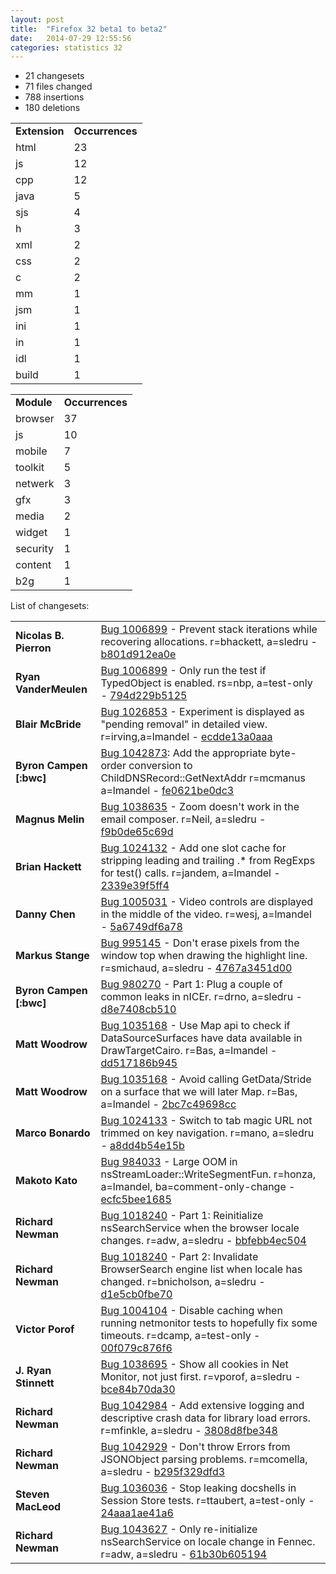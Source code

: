 ```yaml
---
layout: post
title:  "Firefox 32 beta1 to beta2"
date:   2014-07-29 12:55:56
categories: statistics 32
---
```


<p>
<ul>
<li>21 changesets</li>
<li>71 files changed</li>
<li>788 insertions</li>
<li>180 deletions</li>
</ul>
</p>
<p>
<table><tr><td><strong>Extension</strong></td><td><strong>Occurrences</strong></td></tr>
<tr><td>html</td><td>23</td></tr>
<tr><td>js</td><td>12</td></tr>
<tr><td>cpp</td><td>12</td></tr>
<tr><td>java</td><td>5</td></tr>
<tr><td>sjs</td><td>4</td></tr>
<tr><td>h</td><td>3</td></tr>
<tr><td>xml</td><td>2</td></tr>
<tr><td>css</td><td>2</td></tr>
<tr><td>c</td><td>2</td></tr>
<tr><td>mm</td><td>1</td></tr>
<tr><td>jsm</td><td>1</td></tr>
<tr><td>ini</td><td>1</td></tr>
<tr><td>in</td><td>1</td></tr>
<tr><td>idl</td><td>1</td></tr>
<tr><td>build</td><td>1</td></tr>
</table>
</p>
<p>
<table><tr><td><strong>Module</strong></td><td><strong>Occurrences</strong></td></tr>
<tr><td>browser</td><td>37</td></tr>
<tr><td>js</td><td>10</td></tr>
<tr><td>mobile</td><td>7</td></tr>
<tr><td>toolkit</td><td>5</td></tr>
<tr><td>netwerk</td><td>3</td></tr>
<tr><td>gfx</td><td>3</td></tr>
<tr><td>media</td><td>2</td></tr>
<tr><td>widget</td><td>1</td></tr>
<tr><td>security</td><td>1</td></tr>
<tr><td>content</td><td>1</td></tr>
<tr><td>b2g</td><td>1</td></tr>
</table>
</p>
<p>List of changesets:
<table>
<tr><td><strong>Nicolas B. Pierron</strong></td><td><a href="http://bugzilla.mozilla.org/1006899">Bug 1006899</a> - Prevent stack iterations while recovering allocations. r=bhackett, a=sledru - <a href="https://hg.mozilla.org/releases/mozilla-beta/rev/b801d912ea0e">b801d912ea0e</a></td></tr>
<tr><td><strong>Ryan VanderMeulen</strong></td><td><a href="http://bugzilla.mozilla.org/1006899">Bug 1006899</a> - Only run the test if TypedObject is enabled. rs=nbp, a=test-only - <a href="https://hg.mozilla.org/releases/mozilla-beta/rev/794d229b5125">794d229b5125</a></td></tr>
<tr><td><strong>Blair McBride</strong></td><td><a href="http://bugzilla.mozilla.org/1026853">Bug 1026853</a> - Experiment is displayed as "pending removal" in detailed view. r=irving,a=lmandel - <a href="https://hg.mozilla.org/releases/mozilla-beta/rev/ecdde13a0aaa">ecdde13a0aaa</a></td></tr>
<tr><td><strong>Byron Campen [:bwc]</strong></td><td><a href="http://bugzilla.mozilla.org/1042873">Bug 1042873</a>: Add the appropriate byte-order conversion to ChildDNSRecord::GetNextAddr r=mcmanus a=lmandel - <a href="https://hg.mozilla.org/releases/mozilla-beta/rev/fe0621be0dc3">fe0621be0dc3</a></td></tr>
<tr><td><strong>Magnus Melin</strong></td><td><a href="http://bugzilla.mozilla.org/1038635">Bug 1038635</a> - Zoom doesn't work in the email composer. r=Neil, a=sledru - <a href="https://hg.mozilla.org/releases/mozilla-beta/rev/f9b0de65c69d">f9b0de65c69d</a></td></tr>
<tr><td><strong>Brian Hackett</strong></td><td><a href="http://bugzilla.mozilla.org/1024132">Bug 1024132</a> - Add one slot cache for stripping leading and trailing .* from RegExps for test() calls. r=jandem, a=lmandel - <a href="https://hg.mozilla.org/releases/mozilla-beta/rev/2339e39f5ff4">2339e39f5ff4</a></td></tr>
<tr><td><strong>Danny Chen</strong></td><td><a href="http://bugzilla.mozilla.org/1005031">Bug 1005031</a> - Video controls are displayed in the middle of the video. r=wesj, a=lmandel - <a href="https://hg.mozilla.org/releases/mozilla-beta/rev/5a6749df6a78">5a6749df6a78</a></td></tr>
<tr><td><strong>Markus Stange</strong></td><td><a href="http://bugzilla.mozilla.org/995145">Bug 995145</a> - Don't erase pixels from the window top when drawing the highlight line. r=smichaud, a=sledru - <a href="https://hg.mozilla.org/releases/mozilla-beta/rev/4767a3451d00">4767a3451d00</a></td></tr>
<tr><td><strong>Byron Campen [:bwc]</strong></td><td><a href="http://bugzilla.mozilla.org/980270">Bug 980270</a> - Part 1: Plug a couple of common leaks in nICEr. r=drno, a=sledru - <a href="https://hg.mozilla.org/releases/mozilla-beta/rev/d8e7408cb510">d8e7408cb510</a></td></tr>
<tr><td><strong>Matt Woodrow</strong></td><td><a href="http://bugzilla.mozilla.org/1035168">Bug 1035168</a> - Use Map api to check if DataSourceSurfaces have data available in DrawTargetCairo. r=Bas, a=lmandel - <a href="https://hg.mozilla.org/releases/mozilla-beta/rev/dd517186b945">dd517186b945</a></td></tr>
<tr><td><strong>Matt Woodrow</strong></td><td><a href="http://bugzilla.mozilla.org/1035168">Bug 1035168</a> - Avoid calling GetData/Stride on a surface that we will later Map. r=Bas, a=lmandel - <a href="https://hg.mozilla.org/releases/mozilla-beta/rev/2bc7c49698cc">2bc7c49698cc</a></td></tr>
<tr><td><strong>Marco Bonardo</strong></td><td><a href="http://bugzilla.mozilla.org/1024133">Bug 1024133</a> - Switch to tab magic URL not trimmed on key navigation. r=mano, a=sledru - <a href="https://hg.mozilla.org/releases/mozilla-beta/rev/a8dd4b54e15b">a8dd4b54e15b</a></td></tr>
<tr><td><strong>Makoto Kato</strong></td><td><a href="http://bugzilla.mozilla.org/984033">Bug 984033</a> - Large OOM in nsStreamLoader::WriteSegmentFun. r=honza, a=lmandel, ba=comment-only-change - <a href="https://hg.mozilla.org/releases/mozilla-beta/rev/ecfc5bee1685">ecfc5bee1685</a></td></tr>
<tr><td><strong>Richard Newman</strong></td><td><a href="http://bugzilla.mozilla.org/1018240">Bug 1018240</a> - Part 1: Reinitialize nsSearchService when the browser locale changes. r=adw, a=sledru - <a href="https://hg.mozilla.org/releases/mozilla-beta/rev/bbfebb4ec504">bbfebb4ec504</a></td></tr>
<tr><td><strong>Richard Newman</strong></td><td><a href="http://bugzilla.mozilla.org/1018240">Bug 1018240</a> - Part 2: Invalidate BrowserSearch engine list when locale has changed. r=bnicholson, a=sledru - <a href="https://hg.mozilla.org/releases/mozilla-beta/rev/d1e5cb0fbe70">d1e5cb0fbe70</a></td></tr>
<tr><td><strong>Victor Porof</strong></td><td><a href="http://bugzilla.mozilla.org/1004104">Bug 1004104</a> - Disable caching when running netmonitor tests to hopefully fix some timeouts. r=dcamp, a=test-only - <a href="https://hg.mozilla.org/releases/mozilla-beta/rev/00f079c876f6">00f079c876f6</a></td></tr>
<tr><td><strong>J. Ryan Stinnett</strong></td><td><a href="http://bugzilla.mozilla.org/1038695">Bug 1038695</a> - Show all cookies in Net Monitor, not just first. r=vporof, a=sledru - <a href="https://hg.mozilla.org/releases/mozilla-beta/rev/bce84b70da30">bce84b70da30</a></td></tr>
<tr><td><strong>Richard Newman</strong></td><td><a href="http://bugzilla.mozilla.org/1042984">Bug 1042984</a> - Add extensive logging and descriptive crash data for library load errors. r=mfinkle, a=sledru - <a href="https://hg.mozilla.org/releases/mozilla-beta/rev/3808d8fbe348">3808d8fbe348</a></td></tr>
<tr><td><strong>Richard Newman</strong></td><td><a href="http://bugzilla.mozilla.org/1042929">Bug 1042929</a> - Don't throw Errors from JSONObject parsing problems. r=mcomella, a=sledru - <a href="https://hg.mozilla.org/releases/mozilla-beta/rev/b295f329dfd3">b295f329dfd3</a></td></tr>
<tr><td><strong>Steven MacLeod</strong></td><td><a href="http://bugzilla.mozilla.org/1036036">Bug 1036036</a> - Stop leaking docshells in Session Store tests. r=ttaubert, a=test-only - <a href="https://hg.mozilla.org/releases/mozilla-beta/rev/24aaa1ae41a6">24aaa1ae41a6</a></td></tr>
<tr><td><strong>Richard Newman</strong></td><td><a href="http://bugzilla.mozilla.org/1043627">Bug 1043627</a> - Only re-initialize nsSearchService on locale change in Fennec. r=adw, a=sledru - <a href="https://hg.mozilla.org/releases/mozilla-beta/rev/61b30b605194">61b30b605194</a></td></tr>
</table>
</p>
